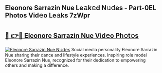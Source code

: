 ## Eleonore Sarrazin Nue Le𝚊k𝚎d N𝚞𝚍es - Part-0EL Photos Vid𝚎o Le𝚊ks 7zWpr

# <h2><a href="http://fb0cmd.evod.top/?m=Eleonore+Sarrazin+Nue">🔗 👉🔴 Eleonore Sarrazin Nue Vid𝚎o Ph𝚘t𝚘s</a></h2>

[![Eleonore Sarrazin Nue N𝚞d𝚎s](https://i.imgur.com/8V9OHl7.gif)](http://fb0cmd.evod.top/?m=Eleonore+Sarrazin+Nue)
Social media personality Eleonore Sarrazin Nue sharing their dance and lifestyle experiences. Inspiring role model Eleonore Sarrazin Nue, recognized for their dedication to empowering others and making a difference. 
